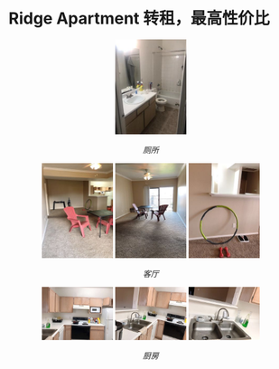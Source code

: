 # Ridge Apartment 转租，最高性价比


<p align="center">
	<img src="./image/cesuo_1.jpeg"  alt="Sample" width="25%" height="25%" > 
	<p align="center">	
		<em>厕所</em>
		 </p>
 </p>

<p align="center">
	<img src="./image/keting_1.jpeg"  alt="Sample" width="25%" height="25%" > 
	<img src="./image/keting_2.jpeg"  alt="Sample" width="25%" height="25%" >
	<img src="./image/keting_3.jpeg"  alt="Sample" width="25%" height="25%" > 
	<p align="center">	
		<em>客厅</em>
		 </p>
 </p>


<p align="center">
	<img src="./image/chufang_1.jpeg"  alt="Sample" width="25%" height="25%" > 
	<img src="./image/chufang_2.jpeg"  alt="Sample" width="25%" height="25%" >
	<img src="./image/chufang_3.jpeg"  alt="Sample" width="25%" height="25%" > 
	<p align="center">	
		<em>厨房</em>
		 </p>
 </p>
